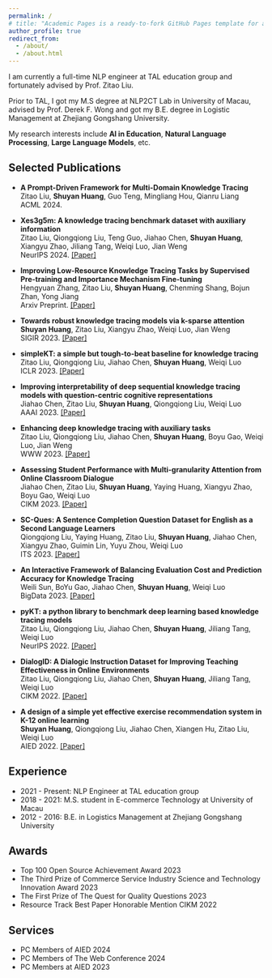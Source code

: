 ```yaml
---
permalink: /
# title: "Academic Pages is a ready-to-fork GitHub Pages template for academic personal websites"
author_profile: true
redirect_from: 
  - /about/
  - /about.html
---
```



I am currently a full-time NLP engineer at TAL education group and fortunately advised by Prof. Zitao Liu. 

Prior to TAL, I got my M.S degree at NLP2CT Lab in University of Macau, advised by Prof. Derek F. Wong and got my B.E. degree in Logistic Management at Zhejiang Gongshang University.

My research interests include **AI in Education**, **Natural Language Processing**, **Large Language Models**, etc.


Selected Publications
------

- **A Prompt-Driven Framework for Multi-Domain Knowledge Tracing** <br>
Zitao Liu, **Shuyan Huang**, Guo Teng, Mingliang Hou, Qianru Liang<br> 
  ACML 2024.

- **Xes3g5m: A knowledge tracing benchmark dataset with auxiliary information**<br> 
Zitao Liu, Qiongqiong Liu, Teng Guo, Jiahao Chen, **Shuyan Huang**, Xiangyu Zhao, Jiliang Tang, Weiqi Luo, Jian Weng<br> 
  NeurIPS 2024. [[Paper]](https://proceedings.neurips.cc/paper_files/paper/2023/file/67fc628f17c2ad53621fb961c6bafcaf-Paper-Datasets_and_Benchmarks.pdf)
- **Improving Low-Resource Knowledge Tracing Tasks by Supervised Pre-training and Importance Mechanism Fine-tuning**<br> 
  Hengyuan Zhang, Zitao Liu, **Shuyan Huang**, Chenming Shang, Bojun Zhan, Yong Jiang<br> 
  Arxiv Preprint. [[Paper]](https://arxiv.org/pdf/2403.06725)
- **Towards robust knowledge tracing models via k-sparse attention**<br>
  **Shuyan Huang**, Zitao Liu, Xiangyu Zhao, Weiqi Luo, Jian Weng<br>
  SIGIR 2023. [[Paper]](https://web.archive.org/web/20230720041332id_/https://dl.acm.org/doi/pdf/10.1145/3539618.3592073)
- **simpleKT: a simple but tough-to-beat baseline for knowledge tracing**<br>
  Zitao Liu, Qiongqiong Liu, Jiahao Chen, **Shuyan Huang**, Weiqi Luo<br>
  ICLR 2023. [[Paper]](https://arxiv.org/pdf/2302.06881)
- **Improving interpretability of deep sequential knowledge tracing models with question-centric cognitive representations**<br>
  Jiahao Chen, Zitao Liu, **Shuyan Huang**, Qiongqiong Liu, Weiqi Luo<br>
  AAAI 2023. [[Paper]](https://ojs.aaai.org/index.php/AAAI/article/view/26661)
- **Enhancing deep knowledge tracing with auxiliary tasks**<br>
  Zitao Liu, Qiongqiong Liu, Jiahao Chen, **Shuyan Huang**, Boyu Gao, Weiqi Luo, Jian Weng<br>
  WWW 2023. [[Paper]](https://arxiv.org/pdf/2302.07942)
- **Assessing Student Performance with Multi-granularity Attention from Online Classroom Dialogue**<br>
  Jiahao Chen, Zitao Liu, **Shuyan Huang**, Yaying Huang, Xiangyu Zhao, Boyu Gao, Weiqi Luo<br>
  CIKM 2023. [[Paper]](https://dl.acm.org/doi/abs/10.1145/3583780.3615143)
- **SC-Ques: A Sentence Completion Question Dataset for English as a Second Language Learners**<br>
  Qiongqiong Liu, Yaying Huang, Zitao Liu, **Shuyan Huang**, Jiahao Chen, Xiangyu Zhao, Guimin Lin, Yuyu Zhou, Weiqi Luo<br>
  ITS 2023. [[Paper]](https://arxiv.org/pdf/2206.12036)
- **An Interactive Framework of Balancing Evaluation Cost and Prediction Accuracy for Knowledge Tracing**<br>
  Weili Sun, BoYu Gao, Jiahao Chen, **Shuyan Huang**, Weiqi Luo<br>
  BigData 2023. [[Paper]](https://ieeexplore.ieee.org/abstract/document/10386686/)
- **pyKT: a python library to benchmark deep learning based knowledge tracing models**<br>
  Zitao Liu, Qiongqiong Liu, Jiahao Chen, **Shuyan Huang**, Jiliang Tang, Weiqi Luo<br>
  NeurIPS 2022. [[Paper]](https://proceedings.neurips.cc/paper_files/paper/2022/file/75ca2b23d9794f02a92449af65a57556-Paper-Datasets_and_Benchmarks.pdf)
- **DialogID: A Dialogic Instruction Dataset for Improving Teaching Effectiveness in Online Environments**<br>
  Zitao Liu, Qiongqiong Liu, Jiahao Chen, **Shuyan Huang**, Jiliang Tang, Weiqi Luo<br>
  CIKM 2022. [[Paper]](https://arxiv.org/pdf/2206.12034)
- **A design of a simple yet effective exercise recommendation system in K-12 online learning**<br>
  **Shuyan Huang**, Qiongqiong Liu, Jiahao Chen, Xiangen Hu, Zitao Liu, Weiqi Luo<br>
  AIED 2022. [[Paper]](https://arxiv.org/pdf/2206.12291)
  


Experience
------

- 2021 - Present: NLP Engineer at TAL education group
- 2018 - 2021: M.S. student in E-commerce Technology at University of Macau
- 2012 - 2016: B.E. in Logistics Management at Zhejiang Gongshang University

Awards
------
- Top 100 Open Source Achievement Award 2023
- The Third Prize of Commerce Service Industry Science and Technology Innovation Award 2023
- The First Prize of The Quest for Quality Questions 2023
- Resource Track Best Paper Honorable Mention CIKM 2022


Services
------

- PC Members of AIED 2024
- PC Members of The Web Conference 2024
- PC Members at AIED 2023

